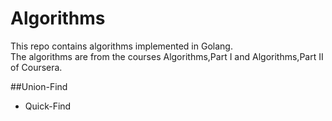 # Algorithms
This repo contains algorithms implemented in Golang.   
The algorithms are from the courses Algorithms,Part I and Algorithms,Part II of Coursera.  

##Union-Find

* Quick-Find

